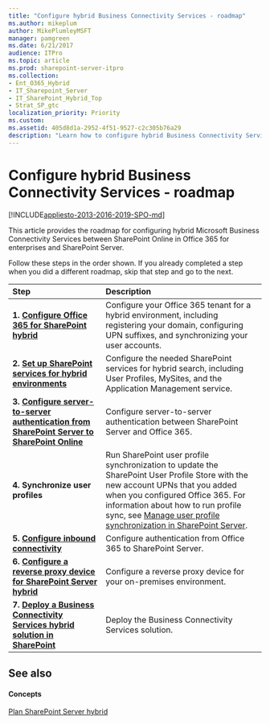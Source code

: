 ```yaml
---
title: "Configure hybrid Business Connectivity Services - roadmap"
ms.author: mikeplum
author: MikePlumleyMSFT
manager: pamgreen
ms.date: 6/21/2017
audience: ITPro
ms.topic: article
ms.prod: sharepoint-server-itpro
ms.collection:
- Ent_O365_Hybrid
- IT_Sharepoint_Server
- IT_SharePoint_Hybrid_Top
- Strat_SP_gtc
localization_priority: Priority
ms.custom: 
ms.assetid: 405d8d1a-2952-4f51-9527-c2c305b76a29
description: "Learn how to configure hybrid Business Connectivity Services between SharePoint Server and SharePoint Online."
---
```


# Configure hybrid Business Connectivity Services - roadmap

[!INCLUDE[appliesto-2013-2016-2019-SPO-md](../includes/appliesto-2013-2016-2019-SPO-md.md)] 
  
This article provides the roadmap for configuring hybrid Microsoft Business Connectivity Services between SharePoint Online in Office 365 for enterprises and SharePoint Server.
  
Follow these steps in the order shown. If you already completed a step when you did a different roadmap, skip that step and go to the next.
  
|**Step**|**Description**|
|:-----|:-----|
|**1. [Configure Office 365 for SharePoint hybrid](configure-office-365-for-sharepoint-hybrid.md)** <br/> |Configure your Office 365 tenant for a hybrid environment, including registering your domain, configuring UPN suffixes, and synchronizing your user accounts.  <br/> |
|**2. [Set up SharePoint services for hybrid environments](set-up-sharepoint-services-for-hybrid-environments.md)** <br/> |Configure the needed SharePoint services for hybrid search, including User Profiles, MySites, and the Application Management service.  <br/> |
|**3. [Configure server-to-server authentication from SharePoint Server to SharePoint Online](configure-server-to-server-authentication.md)** <br/> |Configure server-to-server authentication between SharePoint Server and Office 365.  <br/> |
|**4. Synchronize user profiles** <br/> |Run SharePoint user profile synchronization to update the SharePoint User Profile Store with the new account UPNs that you added when you configured Office 365. For information about how to run profile sync, see [Manage user profile synchronization in SharePoint Server](../administration/manage-profile-synchronization.md).  <br/> |
|**5. [Configure inbound connectivity](configure-inbound-connectivity.md)** <br/> |Configure authentication from Office 365 to SharePoint Server.  <br/> |
|**6. [Configure a reverse proxy device for SharePoint Server hybrid](configure-a-reverse-proxy-device-for-sharepoint-server-hybrid.md)** <br/> |Configure a reverse proxy device for your on-premises environment.  <br/> |
|**7. [Deploy a Business Connectivity Services hybrid solution in SharePoint](deploy-a-business-connectivity-services-hybrid-solution.md)** <br/> |Deploy the Business Connectivity Services solution.  <br/> |
   
## See also

#### Concepts

[Plan SharePoint Server hybrid](plan-sharepoint-server-hybrid.md)

